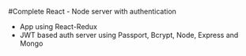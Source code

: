 #Complete React - Node server with authentication

- App using React-Redux
- JWT based auth server using Passport, Bcrypt, Node, Express and Mongo
